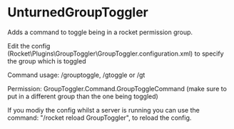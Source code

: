 # UnturnedGroupToggler
Adds a command to toggle being in a rocket permission group.

Edit the config (Rocket\Plugins\GroupToggler\GroupToggler.configuration.xml) to specify the group which is toggled

Command usage: /grouptoggle, /gtoggle or /gt

Permission: GroupToggler.Command.GroupToggleCommand (make sure to put in a different group than the one being toggled)

If you modiy the config whilst a server is running you can use the command: "/rocket reload GroupToggler", to reload the config.
